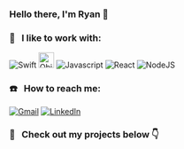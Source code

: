 ### Hello there, I'm Ryan 🤙  

### 🔧 &nbsp; I like to work with:  

<img alt="Swift" src="https://img.shields.io/badge/swift-%23FA7343.svg?&style=for-the-badge&logo=swift&logoColor=white" /> <img alt="Objective-C" src="https://i.imgur.com/uFSl8bK.png" height=28/> <img alt="Javascript" src="https://img.shields.io/badge/javascript-%23F7DF1E.svg?&style=for-the-badge&logo=javascript&logoColor=black" /> <img alt="React" src="https://img.shields.io/badge/react%20-%2320232a.svg?&style=for-the-badge&logo=react&logoColor=%2361DAFB" /> <img alt="NodeJS" src="https://img.shields.io/badge/node.js%20-%2343853D.svg?&style=for-the-badge&logo=node.js&logoColor=white" /> 
### ☎️ &nbsp; How to reach me: 

[<img alt="Gmail" src="https://img.shields.io/badge/gmail-D14836?&style=for-the-badge&logo=gmail&logoColor=white" />](mailto:forsyth.r@gmail.com)  [<img alt="LinkedIn" src="https://img.shields.io/badge/linkedin-%230077B5.svg?&style=for-the-badge&logo=linkedin&logoColor=white" />](https://www.linkedin.com/in/ryan-david-forsyth/) 

### 👀  &nbsp; Check out my projects below 👇	


<!--
**superturboryan/superturboryan** is a ✨ _special_ ✨ repository because its `README.md` (this file) appears on your GitHub profile.

Here are some ideas to get you started:

- 🔭 I’m currently working on ...
- 🌱 I’m currently learning ...
- 👯 I’m looking to collaborate on ...
- 🤔 I’m looking for help with ...
- 💬 Ask me about ...
- 📫 How to reach me: ...
- 😄 Pronouns: ...
- ⚡ Fun fact: ...
-->
